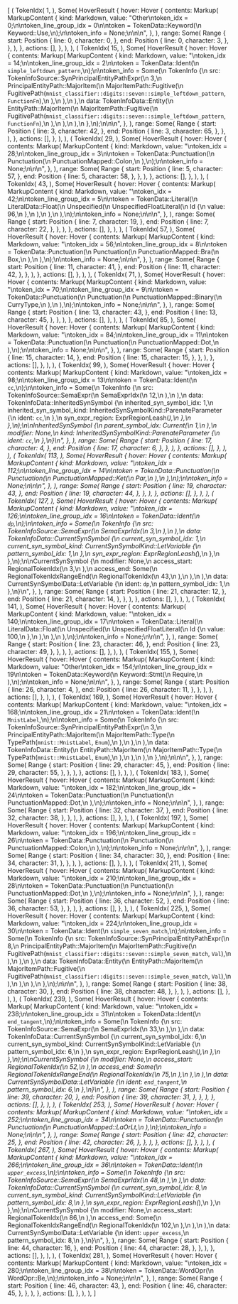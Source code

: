 [
    (
        TokenIdx(
            1,
        ),
        Some(
            HoverResult {
                hover: Hover {
                    contents: Markup(
                        MarkupContent {
                            kind: Markdown,
                            value: "Other\ntoken_idx = 0;\n\ntoken_line_group_idx = 0\n\ntoken = TokenData::Keyword(\n    Keyword::Use,\n);\n\ntoken_info = None;\n\n\n",
                        },
                    ),
                    range: Some(
                        Range {
                            start: Position {
                                line: 0,
                                character: 0,
                            },
                            end: Position {
                                line: 0,
                                character: 3,
                            },
                        },
                    ),
                },
                actions: [],
            },
        ),
    ),
    (
        TokenIdx(
            15,
        ),
        Some(
            HoverResult {
                hover: Hover {
                    contents: Markup(
                        MarkupContent {
                            kind: Markdown,
                            value: "\ntoken_idx = 14;\n\ntoken_line_group_idx = 2\n\ntoken = TokenData::Ident(\n    `simple_leftdown_pattern`,\n);\n\ntoken_info = Some(\n    TokenInfo {\n        src: TokenInfoSource::SynPrincipalEntityPathExpr(\n            3,\n            PrincipalEntityPath::MajorItem(\n                MajorItemPath::Fugitive(\n                    FugitivePath(`mnist_classifier::digits::seven::simple_leftdown_pattern`, `FunctionFn`),\n                ),\n            ),\n        ),\n        data: TokenInfoData::Entity(\n            EntityPath::MajorItem(\n                MajorItemPath::Fugitive(\n                    FugitivePath(`mnist_classifier::digits::seven::simple_leftdown_pattern`, `FunctionFn`),\n                ),\n            ),\n        ),\n    },\n);\n\n\n",
                        },
                    ),
                    range: Some(
                        Range {
                            start: Position {
                                line: 3,
                                character: 42,
                            },
                            end: Position {
                                line: 3,
                                character: 65,
                            },
                        },
                    ),
                },
                actions: [],
            },
        ),
    ),
    (
        TokenIdx(
            29,
        ),
        Some(
            HoverResult {
                hover: Hover {
                    contents: Markup(
                        MarkupContent {
                            kind: Markdown,
                            value: "\ntoken_idx = 28;\n\ntoken_line_group_idx = 3\n\ntoken = TokenData::Punctuation(\n    Punctuation(\n        PunctuationMapped::Colon,\n    ),\n);\n\ntoken_info = None;\n\n\n",
                        },
                    ),
                    range: Some(
                        Range {
                            start: Position {
                                line: 5,
                                character: 57,
                            },
                            end: Position {
                                line: 5,
                                character: 58,
                            },
                        },
                    ),
                },
                actions: [],
            },
        ),
    ),
    (
        TokenIdx(
            43,
        ),
        Some(
            HoverResult {
                hover: Hover {
                    contents: Markup(
                        MarkupContent {
                            kind: Markdown,
                            value: "\ntoken_idx = 42;\n\ntoken_line_group_idx = 5\n\ntoken = TokenData::Literal(\n    LiteralData::Float(\n        Unspecified(\n            UnspecifiedFloatLiteral(\n                Id {\n                    value: 96,\n                },\n            ),\n        ),\n    ),\n);\n\ntoken_info = None;\n\n\n",
                        },
                    ),
                    range: Some(
                        Range {
                            start: Position {
                                line: 7,
                                character: 19,
                            },
                            end: Position {
                                line: 7,
                                character: 22,
                            },
                        },
                    ),
                },
                actions: [],
            },
        ),
    ),
    (
        TokenIdx(
            57,
        ),
        Some(
            HoverResult {
                hover: Hover {
                    contents: Markup(
                        MarkupContent {
                            kind: Markdown,
                            value: "\ntoken_idx = 56;\n\ntoken_line_group_idx = 8\n\ntoken = TokenData::Punctuation(\n    Punctuation(\n        PunctuationMapped::Bra(\n            Box,\n        ),\n    ),\n);\n\ntoken_info = None;\n\n\n",
                        },
                    ),
                    range: Some(
                        Range {
                            start: Position {
                                line: 11,
                                character: 41,
                            },
                            end: Position {
                                line: 11,
                                character: 42,
                            },
                        },
                    ),
                },
                actions: [],
            },
        ),
    ),
    (
        TokenIdx(
            71,
        ),
        Some(
            HoverResult {
                hover: Hover {
                    contents: Markup(
                        MarkupContent {
                            kind: Markdown,
                            value: "\ntoken_idx = 70;\n\ntoken_line_group_idx = 9\n\ntoken = TokenData::Punctuation(\n    Punctuation(\n        PunctuationMapped::Binary(\n            CurryType,\n        ),\n    ),\n);\n\ntoken_info = None;\n\n\n",
                        },
                    ),
                    range: Some(
                        Range {
                            start: Position {
                                line: 13,
                                character: 43,
                            },
                            end: Position {
                                line: 13,
                                character: 45,
                            },
                        },
                    ),
                },
                actions: [],
            },
        ),
    ),
    (
        TokenIdx(
            85,
        ),
        Some(
            HoverResult {
                hover: Hover {
                    contents: Markup(
                        MarkupContent {
                            kind: Markdown,
                            value: "\ntoken_idx = 84;\n\ntoken_line_group_idx = 11\n\ntoken = TokenData::Punctuation(\n    Punctuation(\n        PunctuationMapped::Dot,\n    ),\n);\n\ntoken_info = None;\n\n\n",
                        },
                    ),
                    range: Some(
                        Range {
                            start: Position {
                                line: 15,
                                character: 14,
                            },
                            end: Position {
                                line: 15,
                                character: 15,
                            },
                        },
                    ),
                },
                actions: [],
            },
        ),
    ),
    (
        TokenIdx(
            99,
        ),
        Some(
            HoverResult {
                hover: Hover {
                    contents: Markup(
                        MarkupContent {
                            kind: Markdown,
                            value: "\ntoken_idx = 98;\n\ntoken_line_group_idx = 13\n\ntoken = TokenData::Ident(\n    `cc`,\n);\n\ntoken_info = Some(\n    TokenInfo {\n        src: TokenInfoSource::SemaExpr(\n            SemaExprIdx(\n                12,\n            ),\n        ),\n        data: TokenInfoData::InheritedSynSymbol {\n            inherited_syn_symbol_idx: 1,\n            inherited_syn_symbol_kind: InheritedSynSymbolKind::ParenateParameter {\n                ident: `cc`,\n            },\n            syn_expr_region: ExprRegionLeash(_),\n        },\n    },\n);\n\nInheritedSynSymbol {\n    parent_symbol_idx: Current(\n        1,\n    ),\n    modifier: None,\n    kind: InheritedSynSymbolKind::ParenateParameter {\n        ident: `cc`,\n    },\n}\n",
                        },
                    ),
                    range: Some(
                        Range {
                            start: Position {
                                line: 17,
                                character: 4,
                            },
                            end: Position {
                                line: 17,
                                character: 6,
                            },
                        },
                    ),
                },
                actions: [],
            },
        ),
    ),
    (
        TokenIdx(
            113,
        ),
        Some(
            HoverResult {
                hover: Hover {
                    contents: Markup(
                        MarkupContent {
                            kind: Markdown,
                            value: "\ntoken_idx = 112;\n\ntoken_line_group_idx = 14\n\ntoken = TokenData::Punctuation(\n    Punctuation(\n        PunctuationMapped::Ket(\n            Par,\n        ),\n    ),\n);\n\ntoken_info = None;\n\n\n",
                        },
                    ),
                    range: Some(
                        Range {
                            start: Position {
                                line: 19,
                                character: 43,
                            },
                            end: Position {
                                line: 19,
                                character: 44,
                            },
                        },
                    ),
                },
                actions: [],
            },
        ),
    ),
    (
        TokenIdx(
            127,
        ),
        Some(
            HoverResult {
                hover: Hover {
                    contents: Markup(
                        MarkupContent {
                            kind: Markdown,
                            value: "\ntoken_idx = 126;\n\ntoken_line_group_idx = 16\n\ntoken = TokenData::Ident(\n    `dp`,\n);\n\ntoken_info = Some(\n    TokenInfo {\n        src: TokenInfoSource::SemaExpr(\n            SemaExprIdx(\n                3,\n            ),\n        ),\n        data: TokenInfoData::CurrentSynSymbol {\n            current_syn_symbol_idx: 1,\n            current_syn_symbol_kind: CurrentSynSymbolKind::LetVariable {\n                pattern_symbol_idx: 1,\n            },\n            syn_expr_region: ExprRegionLeash(_),\n        },\n    },\n);\n\nCurrentSynSymbol {\n    modifier: None,\n    access_start: RegionalTokenIdx(\n        3,\n    ),\n    access_end: Some(\n        RegionalTokenIdxRangeEnd(\n            RegionalTokenIdx(\n                43,\n            ),\n        ),\n    ),\n    data: CurrentSynSymbolData::LetVariable {\n        ident: `dp`,\n        pattern_symbol_idx: 1,\n    },\n}\n",
                        },
                    ),
                    range: Some(
                        Range {
                            start: Position {
                                line: 21,
                                character: 12,
                            },
                            end: Position {
                                line: 21,
                                character: 14,
                            },
                        },
                    ),
                },
                actions: [],
            },
        ),
    ),
    (
        TokenIdx(
            141,
        ),
        Some(
            HoverResult {
                hover: Hover {
                    contents: Markup(
                        MarkupContent {
                            kind: Markdown,
                            value: "\ntoken_idx = 140;\n\ntoken_line_group_idx = 17\n\ntoken = TokenData::Literal(\n    LiteralData::Float(\n        Unspecified(\n            UnspecifiedFloatLiteral(\n                Id {\n                    value: 100,\n                },\n            ),\n        ),\n    ),\n);\n\ntoken_info = None;\n\n\n",
                        },
                    ),
                    range: Some(
                        Range {
                            start: Position {
                                line: 23,
                                character: 46,
                            },
                            end: Position {
                                line: 23,
                                character: 49,
                            },
                        },
                    ),
                },
                actions: [],
            },
        ),
    ),
    (
        TokenIdx(
            155,
        ),
        Some(
            HoverResult {
                hover: Hover {
                    contents: Markup(
                        MarkupContent {
                            kind: Markdown,
                            value: "Other\ntoken_idx = 154;\n\ntoken_line_group_idx = 19\n\ntoken = TokenData::Keyword(\n    Keyword::Stmt(\n        Require,\n    ),\n);\n\ntoken_info = None;\n\n\n",
                        },
                    ),
                    range: Some(
                        Range {
                            start: Position {
                                line: 26,
                                character: 4,
                            },
                            end: Position {
                                line: 26,
                                character: 11,
                            },
                        },
                    ),
                },
                actions: [],
            },
        ),
    ),
    (
        TokenIdx(
            169,
        ),
        Some(
            HoverResult {
                hover: Hover {
                    contents: Markup(
                        MarkupContent {
                            kind: Markdown,
                            value: "\ntoken_idx = 168;\n\ntoken_line_group_idx = 21\n\ntoken = TokenData::Ident(\n    `MnistLabel`,\n);\n\ntoken_info = Some(\n    TokenInfo {\n        src: TokenInfoSource::SynPrincipalEntityPathExpr(\n            3,\n            PrincipalEntityPath::MajorItem(\n                MajorItemPath::Type(\n                    TypePath(`mnist::MnistLabel`, `Enum`),\n                ),\n            ),\n        ),\n        data: TokenInfoData::Entity(\n            EntityPath::MajorItem(\n                MajorItemPath::Type(\n                    TypePath(`mnist::MnistLabel`, `Enum`),\n                ),\n            ),\n        ),\n    },\n);\n\n\n",
                        },
                    ),
                    range: Some(
                        Range {
                            start: Position {
                                line: 29,
                                character: 45,
                            },
                            end: Position {
                                line: 29,
                                character: 55,
                            },
                        },
                    ),
                },
                actions: [],
            },
        ),
    ),
    (
        TokenIdx(
            183,
        ),
        Some(
            HoverResult {
                hover: Hover {
                    contents: Markup(
                        MarkupContent {
                            kind: Markdown,
                            value: "\ntoken_idx = 182;\n\ntoken_line_group_idx = 24\n\ntoken = TokenData::Punctuation(\n    Punctuation(\n        PunctuationMapped::Dot,\n    ),\n);\n\ntoken_info = None;\n\n\n",
                        },
                    ),
                    range: Some(
                        Range {
                            start: Position {
                                line: 32,
                                character: 37,
                            },
                            end: Position {
                                line: 32,
                                character: 38,
                            },
                        },
                    ),
                },
                actions: [],
            },
        ),
    ),
    (
        TokenIdx(
            197,
        ),
        Some(
            HoverResult {
                hover: Hover {
                    contents: Markup(
                        MarkupContent {
                            kind: Markdown,
                            value: "\ntoken_idx = 196;\n\ntoken_line_group_idx = 26\n\ntoken = TokenData::Punctuation(\n    Punctuation(\n        PunctuationMapped::Colon,\n    ),\n);\n\ntoken_info = None;\n\n\n",
                        },
                    ),
                    range: Some(
                        Range {
                            start: Position {
                                line: 34,
                                character: 30,
                            },
                            end: Position {
                                line: 34,
                                character: 31,
                            },
                        },
                    ),
                },
                actions: [],
            },
        ),
    ),
    (
        TokenIdx(
            211,
        ),
        Some(
            HoverResult {
                hover: Hover {
                    contents: Markup(
                        MarkupContent {
                            kind: Markdown,
                            value: "\ntoken_idx = 210;\n\ntoken_line_group_idx = 28\n\ntoken = TokenData::Punctuation(\n    Punctuation(\n        PunctuationMapped::Dot,\n    ),\n);\n\ntoken_info = None;\n\n\n",
                        },
                    ),
                    range: Some(
                        Range {
                            start: Position {
                                line: 36,
                                character: 52,
                            },
                            end: Position {
                                line: 36,
                                character: 53,
                            },
                        },
                    ),
                },
                actions: [],
            },
        ),
    ),
    (
        TokenIdx(
            225,
        ),
        Some(
            HoverResult {
                hover: Hover {
                    contents: Markup(
                        MarkupContent {
                            kind: Markdown,
                            value: "\ntoken_idx = 224;\n\ntoken_line_group_idx = 30\n\ntoken = TokenData::Ident(\n    `simple_seven_match`,\n);\n\ntoken_info = Some(\n    TokenInfo {\n        src: TokenInfoSource::SynPrincipalEntityPathExpr(\n            8,\n            PrincipalEntityPath::MajorItem(\n                MajorItemPath::Fugitive(\n                    FugitivePath(`mnist_classifier::digits::seven::simple_seven_match`, `Val`),\n                ),\n            ),\n        ),\n        data: TokenInfoData::Entity(\n            EntityPath::MajorItem(\n                MajorItemPath::Fugitive(\n                    FugitivePath(`mnist_classifier::digits::seven::simple_seven_match`, `Val`),\n                ),\n            ),\n        ),\n    },\n);\n\n\n",
                        },
                    ),
                    range: Some(
                        Range {
                            start: Position {
                                line: 38,
                                character: 30,
                            },
                            end: Position {
                                line: 38,
                                character: 48,
                            },
                        },
                    ),
                },
                actions: [],
            },
        ),
    ),
    (
        TokenIdx(
            239,
        ),
        Some(
            HoverResult {
                hover: Hover {
                    contents: Markup(
                        MarkupContent {
                            kind: Markdown,
                            value: "\ntoken_idx = 238;\n\ntoken_line_group_idx = 31\n\ntoken = TokenData::Ident(\n    `end_tangent`,\n);\n\ntoken_info = Some(\n    TokenInfo {\n        src: TokenInfoSource::SemaExpr(\n            SemaExprIdx(\n                33,\n            ),\n        ),\n        data: TokenInfoData::CurrentSynSymbol {\n            current_syn_symbol_idx: 6,\n            current_syn_symbol_kind: CurrentSynSymbolKind::LetVariable {\n                pattern_symbol_idx: 6,\n            },\n            syn_expr_region: ExprRegionLeash(_),\n        },\n    },\n);\n\nCurrentSynSymbol {\n    modifier: None,\n    access_start: RegionalTokenIdx(\n        52,\n    ),\n    access_end: Some(\n        RegionalTokenIdxRangeEnd(\n            RegionalTokenIdx(\n                75,\n            ),\n        ),\n    ),\n    data: CurrentSynSymbolData::LetVariable {\n        ident: `end_tangent`,\n        pattern_symbol_idx: 6,\n    },\n}\n",
                        },
                    ),
                    range: Some(
                        Range {
                            start: Position {
                                line: 39,
                                character: 20,
                            },
                            end: Position {
                                line: 39,
                                character: 31,
                            },
                        },
                    ),
                },
                actions: [],
            },
        ),
    ),
    (
        TokenIdx(
            253,
        ),
        Some(
            HoverResult {
                hover: Hover {
                    contents: Markup(
                        MarkupContent {
                            kind: Markdown,
                            value: "\ntoken_idx = 252;\n\ntoken_line_group_idx = 34\n\ntoken = TokenData::Punctuation(\n    Punctuation(\n        PunctuationMapped::LaOrLt,\n    ),\n);\n\ntoken_info = None;\n\n\n",
                        },
                    ),
                    range: Some(
                        Range {
                            start: Position {
                                line: 42,
                                character: 25,
                            },
                            end: Position {
                                line: 42,
                                character: 26,
                            },
                        },
                    ),
                },
                actions: [],
            },
        ),
    ),
    (
        TokenIdx(
            267,
        ),
        Some(
            HoverResult {
                hover: Hover {
                    contents: Markup(
                        MarkupContent {
                            kind: Markdown,
                            value: "\ntoken_idx = 266;\n\ntoken_line_group_idx = 36\n\ntoken = TokenData::Ident(\n    `upper_excess`,\n);\n\ntoken_info = Some(\n    TokenInfo {\n        src: TokenInfoSource::SemaExpr(\n            SemaExprIdx(\n                48,\n            ),\n        ),\n        data: TokenInfoData::CurrentSynSymbol {\n            current_syn_symbol_idx: 8,\n            current_syn_symbol_kind: CurrentSynSymbolKind::LetVariable {\n                pattern_symbol_idx: 8,\n            },\n            syn_expr_region: ExprRegionLeash(_),\n        },\n    },\n);\n\nCurrentSynSymbol {\n    modifier: None,\n    access_start: RegionalTokenIdx(\n        86,\n    ),\n    access_end: Some(\n        RegionalTokenIdxRangeEnd(\n            RegionalTokenIdx(\n                102,\n            ),\n        ),\n    ),\n    data: CurrentSynSymbolData::LetVariable {\n        ident: `upper_excess`,\n        pattern_symbol_idx: 8,\n    },\n}\n",
                        },
                    ),
                    range: Some(
                        Range {
                            start: Position {
                                line: 44,
                                character: 16,
                            },
                            end: Position {
                                line: 44,
                                character: 28,
                            },
                        },
                    ),
                },
                actions: [],
            },
        ),
    ),
    (
        TokenIdx(
            281,
        ),
        Some(
            HoverResult {
                hover: Hover {
                    contents: Markup(
                        MarkupContent {
                            kind: Markdown,
                            value: "\ntoken_idx = 280;\n\ntoken_line_group_idx = 38\n\ntoken = TokenData::WordOpr(\n    WordOpr::Be,\n);\n\ntoken_info = None;\n\n\n",
                        },
                    ),
                    range: Some(
                        Range {
                            start: Position {
                                line: 46,
                                character: 43,
                            },
                            end: Position {
                                line: 46,
                                character: 45,
                            },
                        },
                    ),
                },
                actions: [],
            },
        ),
    ),
]